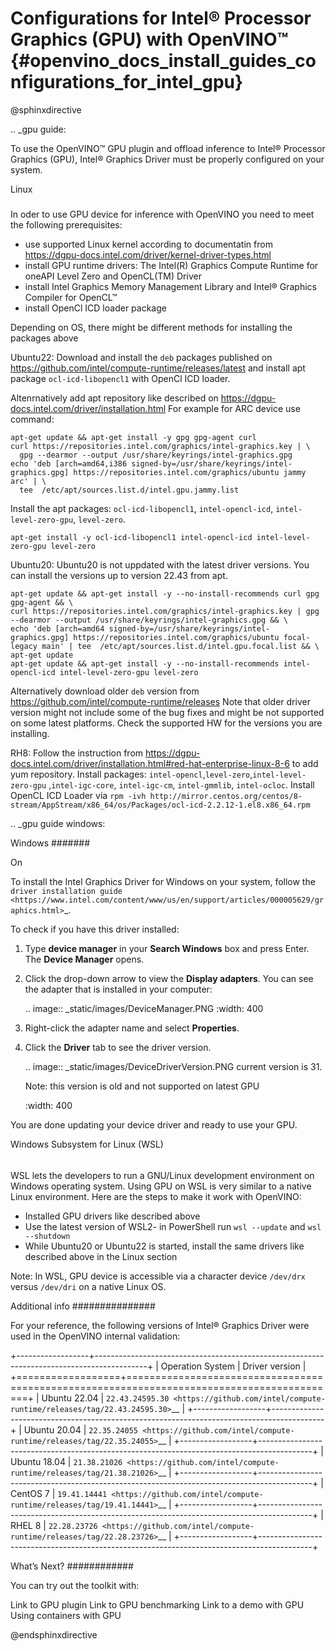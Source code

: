 # Configurations for Intel® Processor Graphics (GPU) with OpenVINO™ {#openvino_docs_install_guides_configurations_for_intel_gpu}


@sphinxdirective

.. _gpu guide:


To use the OpenVINO™ GPU plugin and offload inference to Intel® Processor Graphics (GPU), Intel® Graphics Driver must be properly configured on your system.


Linux
#####

In oder to use GPU device for inference with OpenVINO you need to meet the following prerequisites:

- use supported Linux kernel according to documentatin from https://dgpu-docs.intel.com/driver/kernel-driver-types.html
- install GPU runtime drivers: The Intel(R) Graphics Compute Runtime for oneAPI Level Zero and OpenCL(TM) Driver
- install Intel Graphics Memory Management Library and Intel® Graphics Compiler for OpenCL™
- install OpenCl ICD loader package

Depending on OS, there might be different methods for installing the packages above

Ubuntu22:
Download and install the `deb` packages published on https://github.com/intel/compute-runtime/releases/latest
and install apt package `ocl-icd-libopencl1` with OpenCl ICD loader.

Altenrnatively add apt repository like described on https://dgpu-docs.intel.com/driver/installation.html
For example for ARC device use command:
```
apt-get update && apt-get install -y gpg gpg-agent curl
curl https://repositories.intel.com/graphics/intel-graphics.key | \
  gpg --dearmor --output /usr/share/keyrings/intel-graphics.gpg
echo 'deb [arch=amd64,i386 signed-by=/usr/share/keyrings/intel-graphics.gpg] https://repositories.intel.com/graphics/ubuntu jammy arc' | \
  tee  /etc/apt/sources.list.d/intel.gpu.jammy.list
```
Install the apt packages: `ocl-icd-libopencl1`, `intel-opencl-icd`, `intel-level-zero-gpu`, `level-zero`.
```
apt-get install -y ocl-icd-libopencl1 intel-opencl-icd intel-level-zero-gpu level-zero
```

Ubuntu20:
Ubuntu20 is not uppdated with the latest driver versions. You can install the versions up to version 22.43 from apt. 
```
apt-get update && apt-get install -y --no-install-recommends curl gpg gpg-agent && \
curl https://repositories.intel.com/graphics/intel-graphics.key | gpg --dearmor --output /usr/share/keyrings/intel-graphics.gpg && \
echo 'deb [arch=amd64 signed-by=/usr/share/keyrings/intel-graphics.gpg] https://repositories.intel.com/graphics/ubuntu focal-legacy main' | tee  /etc/apt/sources.list.d/intel.gpu.focal.list && \
apt-get update
apt-get update && apt-get install -y --no-install-recommends intel-opencl-icd intel-level-zero-gpu level-zero
```
Alternatively download older `deb` version from https://github.com/intel/compute-runtime/releases
Note that older driver version might not include some of the bug fixes and might be not supported on some latest platforms. Check the supported HW for the versions you are installing.

RH8:
Follow the instruction from https://dgpu-docs.intel.com/driver/installation.html#red-hat-enterprise-linux-8-6 to add yum repository.
Install packages: `intel-opencl`,`level-zero`,`intel-level-zero-gpu` ,`intel-igc-core`, `intel-igc-cm`, `intel-gmmlib`, `intel-ocloc`.
Install OpenCL ICD Loader via `rpm -ivh http://mirror.centos.org/centos/8-stream/AppStream/x86_64/os/Packages/ocl-icd-2.2.12-1.el8.x86_64.rpm`


.. _gpu guide windows:


Windows
#######

On 

To install the Intel Graphics Driver for Windows on your system, follow the `driver installation guide <https://www.intel.com/content/www/us/en/support/articles/000005629/graphics.html>`_.


To check if you have this driver installed:

1. Type **device manager** in your **Search Windows** box and press Enter. The **Device Manager** opens.
2. Click the drop-down arrow to view the **Display adapters**. You can see the adapter that is installed in your computer:  

   .. image:: _static/images/DeviceManager.PNG
      :width: 400

3. Right-click the adapter name and select **Properties**.
4. Click the **Driver** tab to see the driver version. 

   .. image:: _static/images/DeviceDriverVersion.PNG
   current version is 31.

   Note: this version is old and not supported on latest GPU

      :width: 400

You are done updating your device driver and ready to use your GPU.


Windows Subsystem for Linux (WSL)
######
WSL lets the developers to run a GNU/Linux development environment on Windows operating system. Using GPU on WSL is very similar to a native Linux environment.
Here are the steps to make it work with OpenVINO:
- Installed GPU drivers like described above
- Use the latest version of WSL2- in PowerShell run `wsl --update` and `wsl --shutdown`
- While Ubuntu20 or Ubuntu22 is started, install the same drivers like described above in the Linux section

Note: In WSL, GPU device is accessible via a character device `/dev/drx` versus `/dev/dri` on a native Linux OS.



Additional info
###############

For your reference, the following versions of Intel® Graphics Driver were used in the OpenVINO internal validation:

+------------------+-------------------------------------------------------------------------------------------+
| Operation System | Driver version                                                                            |
+==================+===========================================================================================+
| Ubuntu 22.04     | `22.43.24595.30 <https://github.com/intel/compute-runtime/releases/tag/22.43.24595.30>`__ |
+------------------+-------------------------------------------------------------------------------------------+
| Ubuntu 20.04     | `22.35.24055 <https://github.com/intel/compute-runtime/releases/tag/22.35.24055>`__       |
+------------------+-------------------------------------------------------------------------------------------+
| Ubuntu 18.04     | `21.38.21026 <https://github.com/intel/compute-runtime/releases/tag/21.38.21026>`__       |
+------------------+-------------------------------------------------------------------------------------------+
| CentOS 7         | `19.41.14441 <https://github.com/intel/compute-runtime/releases/tag/19.41.14441>`__       |
+------------------+-------------------------------------------------------------------------------------------+
| RHEL 8           | `22.28.23726 <https://github.com/intel/compute-runtime/releases/tag/22.28.23726>`__       |
+------------------+-------------------------------------------------------------------------------------------+


What’s Next?
############

You can try out the toolkit with:


Link to GPU plugin
Link to GPU benchmarking
Link to a demo with GPU
Using containers with GPU

@endsphinxdirective


